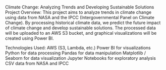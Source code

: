 Climate Change: Analyzing Trends and Developing Sustainable Solutions
Project Overview:
  This project aims to analyze trends in climate change using data from NASA and the IPCC (Intergovernmental Panel on Climate Change). By processing historical climate data, we predict the future impact of climate change and develop sustainable solutions. The processed data will be uploaded to an AWS S3 bucket, and graphical visualizations will be created using Power BI.

Technologies Used:
  AWS (S3, Lambda, etc.)
  Power BI for visualizations
  Python for data processing
  Pandas for data manipulation
  Matplotlib / Seaborn for data visualization
  Jupyter Notebooks for exploratory analysis
  CSV data from NASA and IPCC
